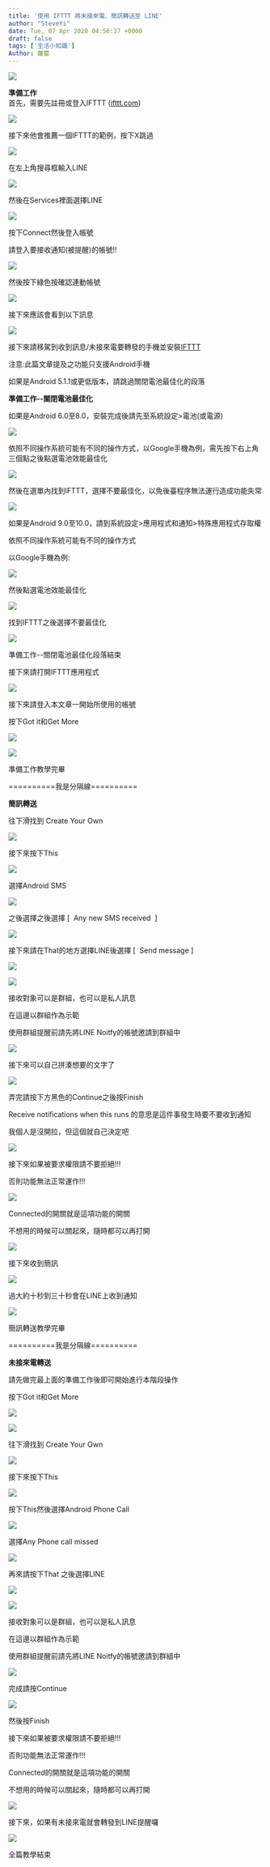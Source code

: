 ```yaml
---
title: '使用 IFTTT 將未接來電、簡訊轉送至 LINE'
author: "SteveYi"
date: Tue, 07 Apr 2020 04:56:37 +0000
draft: false
tags: ['生活小知識']
Author: 蘿蔔
---
```


![](https://static-a1.steveyi.net/media/blog/2020/04/39743.jpg)

**準備工作**  
首先，需要先註冊或登入IFTTT ([ifttt.com](http://ifttt.com))

![](https://static-a1.steveyi.net/media/blog/2020/04/ifttt-forward-to-line-1.png)

接下來他會推薦一個IFTTT的範例，按下X跳過

![](https://static-a1.steveyi.net/media/blog/2020/04/ifttt-forward-to-line-2.png)

在左上角搜尋框輸入LINE

![](https://static-a1.steveyi.net/media/blog/2020/04/ifttt-forward-to-line-3.png)

然後在Services裡面選擇LINE

![](https://static-a1.steveyi.net/media/blog/2020/04/ifttt-forward-to-line-4.png)

按下Connect然後登入帳號

請登入要接收通知(被提醒)的帳號!!

![](https://static-a1.steveyi.net/media/blog/2020/04/ifttt-forward-to-line-5.png)

然後按下綠色按確認連動帳號

![](https://static-a1.steveyi.net/media/blog/2020/04/ifttt-forward-to-line-6.png)

接下來應該會看到以下訊息

![](https://static-a1.steveyi.net/media/blog/2020/04/ifttt-forward-to-line-7.png)

接下來請移駕到收到訊息/未接來電要轉發的手機並安裝[IFTTT](https://play.google.com/store/apps/details?id=com.ifttt.ifttt&hl=zh-TW)

注意:此篇文章提及之功能只支援Android手機

如果是Android 5.1.1或更低版本，請跳過關閉電池最佳化的段落

**準備工作--關閉電池最佳化**

如果是Android 6.0至8.0，安裝完成後請先至系統設定>電池(或電源)

![](https://static-a1.steveyi.net/media/blog/2020/04/ifttt-forward-to-line-8.png)

依照不同操作系統可能有不同的操作方式，以Google手機為例，需先按下右上角三個點之後點選電池效能最佳化

![](https://static-a1.steveyi.net/media/blog/2020/04/ifttt-forward-to-line-9.png)

然後在選單內找到IFTTT，選擇不要最佳化，以免後臺程序無法運行造成功能失常

![](https://static-a1.steveyi.net/media/blog/2020/04/ifttt-forward-to-line-10.png)

如果是Android 9.0至10.0，請到系統設定>應用程式和通知>特殊應用程式存取權

依照不同操作系統可能有不同的操作方式

以Google手機為例:

![](https://static-a1.steveyi.net/media/blog/2020/04/ifttt-forward-to-line-11.png)

然後點選電池效能最佳化

![](https://static-a1.steveyi.net/media/blog/2020/04/ifttt-forward-to-line-12.png)

找到IFTTT之後選擇不要最佳化

![](https://static-a1.steveyi.net/media/blog/2020/04/ifttt-forward-to-line-13.png)

準備工作--關閉電池最佳化段落結束

接下來請打開IFTTT應用程式

![](https://static-a1.steveyi.net/media/blog/2020/04/ifttt-forward-to-line-14.png)

接下來請登入本文章一開始所使用的帳號

按下Got it和Get More

![](https://static-a1.steveyi.net/media/blog/2020/04/ifttt-forward-to-line-15.png)

![](https://static-a1.steveyi.net/media/blog/2020/04/ifttt-forward-to-line-16.png)

準備工作教學完畢

\==========我是分隔線==========

**簡訊轉送**

往下滑找到 Create Your Own

![](https://static-a1.steveyi.net/media/blog/2020/04/ifttt-forward-to-line-17.png)

接下來按下This

![](https://static-a1.steveyi.net/media/blog/2020/04/ifttt-forward-to-line-18.png)

選擇Android SMS

![](https://static-a1.steveyi.net/media/blog/2020/04/ifttt-forward-to-line-19.png)

之後選擇之後選擇 \[  Any new SMS received  \]

![](https://static-a1.steveyi.net/media/blog/2020/04/ifttt-forward-to-line-20.png)

接下來請在That的地方選擇LINE後選擇 \[  Send message \]

![](https://static-a1.steveyi.net/media/blog/2020/04/ifttt-forward-to-line-21.png)

![](https://static-a1.steveyi.net/media/blog/2020/04/ifttt-forward-to-line-22.png)

接收對象可以是群組，也可以是私人訊息

在這邊以群組作為示範

使用群組提醒前請先將LINE Noitfy的帳號邀請到群組中

![](https://static-a1.steveyi.net/media/blog/2020/04/ifttt-forward-to-line-23.png)

接下來可以自己拼湊想要的文字了

![](https://static-a1.steveyi.net/media/blog/2020/04/ifttt-forward-to-line-24.png)

弄完請按下方黑色的Continue之後按Finish

Receive notifications when this runs 的意思是這件事發生時要不要收到通知

我個人是沒開拉，但這個就自己決定吧

![](https://static-a1.steveyi.net/media/blog/2020/04/ifttt-forward-to-line-25.png)

接下來如果被要求權限請不要拒絕!!!

否則功能無法正常運作!!!

![](https://static-a1.steveyi.net/media/blog/2020/04/ifttt-forward-to-line-26.png)

Connected的開關就是這項功能的開關

不想用的時候可以關起來，隨時都可以再打開

![](https://static-a1.steveyi.net/media/blog/2020/04/ifttt-forward-to-line-27.png)

接下來收到簡訊

![](https://static-a1.steveyi.net/media/blog/2020/04/ifttt-forward-to-line-28.png)

過大約十秒到三十秒會在LINE上收到通知

![](https://static-a1.steveyi.net/media/blog/2020/04/ifttt-forward-to-line-29.png)

簡訊轉送教學完畢

\==========我是分隔線==========

**未接來電轉送**

請先做完最上面的準備工作後即可開始進行本階段操作

按下Got it和Get More

![](https://static-a1.steveyi.net/media/blog/2020/04/ifttt-forward-to-line-30.png)

![](https://static-a1.steveyi.net/media/blog/2020/04/ifttt-forward-to-line-31.png)

往下滑找到 Create Your Own

![](https://static-a1.steveyi.net/media/blog/2020/04/ifttt-forward-to-line-32.png)

接下來按下This

![](https://static-a1.steveyi.net/media/blog/2020/04/ifttt-forward-to-line-33.png)

按下This然後選擇Android Phone Call

![](https://static-a1.steveyi.net/media/blog/2020/04/ifttt-forward-to-line-34.png)

選擇Any Phone call missed

![](https://static-a1.steveyi.net/media/blog/2020/04/ifttt-forward-to-line-35.png)

再來請按下That 之後選擇LINE

![](https://static-a1.steveyi.net/media/blog/2020/04/ifttt-forward-to-line-36.png)

![](https://static-a1.steveyi.net/media/blog/2020/04/ifttt-forward-to-line-37.png)

接收對象可以是群組，也可以是私人訊息

在這邊以群組作為示範

使用群組提醒前請先將LINE Noitfy的帳號邀請到群組中

![](https://static-a1.steveyi.net/media/blog/2020/04/ifttt-forward-to-line-38.png)

完成請按Continue

![](https://static-a1.steveyi.net/media/blog/2020/04/ifttt-forward-to-line-39.png)

然後按Finish

接下來如果被要求權限請不要拒絕!!!

否則功能無法正常運作!!!

Connected的開關就是這項功能的開關

不想用的時候可以關起來，隨時都可以再打開

![](https://static-a1.steveyi.net/media/blog/2020/04/ifttt-forward-to-line-40.png)

接下來，如果有未接來電就會轉發到LINE提醒囉

![](https://static-a1.steveyi.net/media/blog/2020/04/ifttt-forward-to-line-41.png)

全篇教學結束
